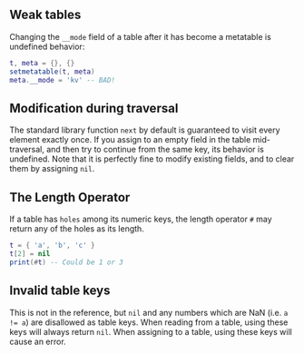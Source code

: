 ## Weak tables
Changing the `__mode` field of a table after it has become a metatable is
undefined behavior:
```lua
t, meta = {}, {}
setmetatable(t, meta)
meta.__mode = 'kv' -- BAD!
```

## Modification during traversal
The standard library function `next` by default is guaranteed to visit every
element exactly once. If you assign to an empty field in the table
mid-traversal, and then try to continue from the same key, its behavior is
undefined. Note that it is perfectly fine to modify existing fields, and to
clear them by assigning `nil`.

## The Length Operator
If a table has `holes` among its numeric keys, the length operator `#` may
return any of the holes as its length.
```lua
t = { 'a', 'b', 'c' }
t[2] = nil
print(#t) -- Could be 1 or 3
```

## Invalid table keys
This is not in the reference, but `nil` and any numbers which are NaN (i.e.
`a != a`) are disallowed as table keys. When reading from a table, using these
keys will always return `nil`. When assigning to a table, using these keys will
cause an error.

